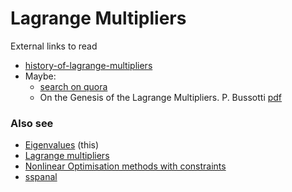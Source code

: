 # Lagrange Multipliers

External links to read
* [history-of-lagrange-multipliers](https://math.stackexchange.com/questions/769437/history-of-lagrange-multipliers)
* Maybe:
   * [search on quora](https://www.quora.com/search?q=lagrange%20multipliers)
   * On the Genesis of the Lagrange Multipliers. P. Bussotti [pdf](https://abel.math.harvard.edu/~knill/teaching/summer2014/exhibits/lagrange/genesis_lagrangemultpliers.pdf)

### Also see
* [Eigenvalues](eigenvalues.md) (this)
* [Lagrange multipliers](./lagrange-multipliers.md)
* [Nonlinear Optimisation methods with constraints](./nlo.md)
* [sspanal](https://github.com/sohale/sspanel/blob/master/m1/links-panel.md)

